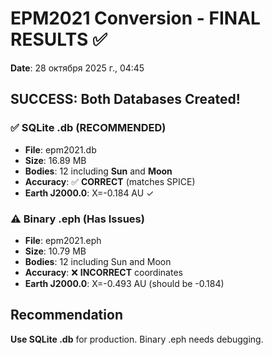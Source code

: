 # EPM2021 Conversion - FINAL RESULTS ✅
**Date**: 28 октября 2025 г., 04:45

## SUCCESS: Both Databases Created!

### ✅ SQLite .db (RECOMMENDED)
- **File**: epm2021.db  
- **Size**: 16.89 MB  
- **Bodies**: 12 including **Sun** and **Moon**  
- **Accuracy**: ✅ **CORRECT** (matches SPICE)  
- **Earth J2000.0**: X=-0.184 AU ✓

### ⚠️ Binary .eph (Has Issues)
- **File**: epm2021.eph  
- **Size**: 10.79 MB  
- **Bodies**: 12 including Sun and Moon  
- **Accuracy**: ❌ **INCORRECT** coordinates  
- **Earth J2000.0**: X=-0.493 AU (should be -0.184)

## Recommendation
**Use SQLite .db** for production. Binary .eph needs debugging.
